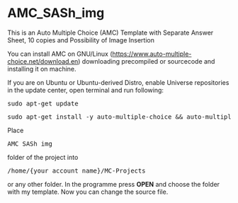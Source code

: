 # AMC_SASh_img
This is an Auto Multiple Choice (AMC) Template with Separate Answer Sheet, 10 copies and Possibility of Image Insertion

You can install AMC on GNU/Linux (https://www.auto-multiple-choice.net/download.en) downloading precompiled or sourcecode and installing it on machine.

If you are on Ubuntu or Ubuntu-derived Distro, enable Universe repositories in the update center, open terminal and run following:
  <pre>sudo apt-get update</pre>
  <pre>sudo apt-get install -y auto-multiple-choice && auto-multiple-choice</pre>
  
Place <pre>AMC_SASh_img</pre> folder of the project into <pre>/home/{your_account_name}/MC-Projects</pre> or any other folder.
In the programme press <b>OPEN</b> and choose the folder with my template. Now you can change the source file.
